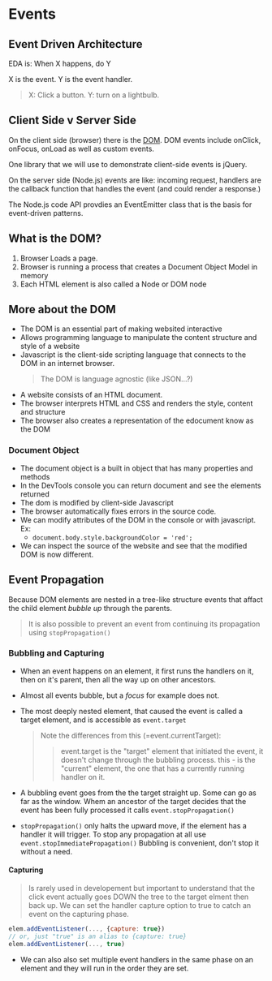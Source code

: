 # Events

## Event Driven Architecture

EDA is: When X happens, do Y

X is the event. Y is the event handler.

> X: Click a button. Y: turn on a lightbulb.

## Client Side v Server Side

On the client side (browser) there is the [DOM](https://en.wikipedia.org/wiki/Document_Object_Model). DOM events include onClick, onFocus, onLoad as well as custom events.

One library that we will use to demonstrate client-side events is jQuery.

On the server side (Node.js) events are like: incoming request, handlers are the callback function that handles the event (and could render a response.)

The Node.js code API provdies an EventEmitter class that is the basis for event-driven patterns.

## What is the DOM?

1. Browser Loads a page.
2. Browser is running a process that creates a Document Object Model in memory
3. Each HTML element is also called a Node or DOM node

## More about the DOM

- The DOM is an essential part of making websited interactive
- Allows programming language to manipulate the content structure and style of a website
- Javascript is the client-side scripting language that connects to the DOM in an internet browser.
  > The DOM is language agnostic (like JSON...?)
- A website consists of an HTML document.
- The browser interprets HTML and CSS and renders the style, content and structure
- The browser also creates a representation of the edocument know as the DOM

### Document Object

- The document object is a built in object that has many properties and methods
- In the DevTools console you can return document and see the elements returned
- The dom is modified by client-side Javascript
- The browser automatically fixes errors in the source code.
- We can modify attributes of the DOM in the console or with javascript. Ex:
  - `document.body.style.backgroundColor = 'red';`
- We can inspect the source of the website and see that the modified DOM is now different.

## Event Propagation

Because DOM elements are nested in a tree-like structure events that affact the child element _bubble up_ through the parents.

> It is also possible to prevent an event from continuing its propagation using `stopPropagation()`

### Bubbling and Capturing

- When an event happens on an element, it first runs the handlers on it, then on it's parent, then all the way up on other ancestors.
- Almost all events bubble, but a _focus_ for example does not.
- The most deeply nested element, that caused the event is called a target element, and is accessible as `event.target`

  > Note the differences from this (=event.currentTarget):
  >
  > > event.target is the "target" element that initiated the event, it doesn't change through the bubbling process.
  > > this - is the "current" element, the one that has a currently running handler on it.

- A bubbling event goes from the the target straight up. Some can go as far as the window. Whem an ancestor of the target decides that the event has been fully processed it calls `event.stopPropagation()`
- `stopPropagation()` only halts the upward move, if the element has a handler it will trigger. To stop any propagation at all use `event.stopImmediatePropagation()`
  Bubbling is convenient, don't stop it without a need.

#### Capturing

> Is rarely used in developement but important to understand that the click event actually goes DOWN the tree to the target elment then back up.
> We can set the handler capture option to true to catch an event on the capturing phase.

```javascript
elem.addEventListener(..., {capture: true})
// or, just "true" is an alias to {capture: true}
elem.addEventListener(..., true)
```

- We can also also set multiple event handlers in the same phase on an element and they will run in the order they are set.
